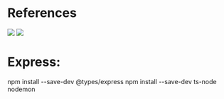
# References
![](https://www.youtube.com/watch?v=H91aqUHn8sE)
![](https://www.youtube.com/watch?v=4zdBk6wisxc)


# Express:
npm install --save-dev @types/express
npm install --save-dev ts-node nodemon
